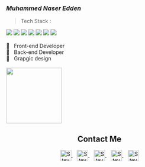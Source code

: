 ### ***Muhammed Naser Edden***

> Tech Stack :
<span>
     <img src="https://img.shields.io/badge/-HTML-orange">
     <img src="https://img.shields.io/badge/-CSS-blue">
     <img src="https://img.shields.io/badge/-SASS-CD6799">
     <img src="https://img.shields.io/badge/-JavaScript-yellow" />
     <img src="https://img.shields.io/badge/-Bootstrap-blueviolet" />
     <img src="https://img.shields.io/badge/-Wordpress-lightgrey" />
     <img src="https://img.shields.io/badge/-PHP-blue" />
     <br>
</span><br>
<span>
     👑 &nbsp; Front-end Developer<br>
     👑 &nbsp; Back-end Developer<br>
     👑 &nbsp; Grapgic design<br>
     <br>
</span>
<span>
     <img height="150em" src="https://github-readme-stats-eight-theta.vercel.app/api?username=mhamdNaser&show_icons=true&theme=algolia&include_all_commits=true&count_private=true"/>
</span>
<div align="center">
     <h2><b>Contact Me</b></h2>
     <a href="https://www.facebook.com/N21.muhammed/" >
          <img align="center" alt="Steve Kane | Gmail" width="30em" src="https://cdn1.iconfinder.com/data/icons/social-media-2285/512/Colored_Facebook3_svg-512.png" />
     </a> &nbsp;&nbsp;
     <a href="https://www.linkedin.com/in/muhammed-edden-95772123a/" >
          <img align="center" alt="Steve Kane | Skype" width="30em" src="https://cdn2.iconfinder.com/data/icons/social-media-2285/512/1_Linkedin_unofficial_colored_svg-512.png" />
     </a> &nbsp;&nbsp;
     <a href="https://www.instagram.com/n21_muhammed/">
          <img align="center" alt="Steve Kane | Telegram" width="30em" src="https://cdn2.iconfinder.com/data/icons/social-media-2285/512/1_Instagram_colored_svg_1-512.png" />
     </a> &nbsp;&nbsp;
     <a href="https://twitter.com/MhamdNaserEdden" >
          <img align="center" alt="Steve Kane | Discord" width="30em" src="https://cdn2.iconfinder.com/data/icons/social-media-2285/512/1_Twitter3_colored_svg-512.png" />
     </a> &nbsp;&nbsp;
     <a href="https://www.blogger.com/u/1/blog/posts/4844086831851321205" >
          <img align="center" alt="Steve Kane | Discord" width="30em" src="https://cdn1.iconfinder.com/data/icons/logos-brands-in-colors/544/Google__G__Logo-512.png" />
     </a>
</div>

